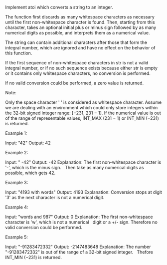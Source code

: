  Implement atoi which converts a string to an integer. 
 
  The function first discards as many whitespace characters as necessary until the first non-whitespace character is found. Then, starting from this character, takes an optional initial plus or minus sign followed by as many numerical digits as possible, and interprets them as a numerical value. 
 
  The string can contain additional characters after those that form the integral number, which are ignored and have no effect on the behavior of this function. 
 
  If the first sequence of non-whitespace characters in str is not a valid integral number, or if no such sequence exists because either str is empty or it contains only whitespace characters, no conversion is performed. 
 
  If no valid conversion could be performed, a zero value is returned. 
 
  Note: 
 
  
  Only the space character ' ' is considered as whitespace character. 
  Assume we are dealing with an environment which could only store integers within the 32-bit signed integer range: [−231, 231 − 1]. If the numerical value is out of the range of representable values, INT_MAX (231 − 1) or INT_MIN (−231) is returned. 
  
 
  Example 1: 
 
  
 Input: "42"
 Output: 42
  
 
  Example 2: 
 
  
 Input: "   -42"
 Output: -42
 Explanation: The first non-whitespace character is '-', which is the minus sign.
              Then take as many numerical digits as possible, which gets 42.
  
 
  Example 3: 
 
  
 Input: "4193 with words"
 Output: 4193
 Explanation: Conversion stops at digit '3' as the next character is not a numerical digit.
  
 
  Example 4: 
 
  
 Input: "words and 987"
 Output: 0
 Explanation: The first non-whitespace character is 'w', which is not a numerical 
              digit or a +/- sign. Therefore no valid conversion could be performed. 
 
  Example 5: 
 
  
 Input: "-91283472332"
 Output: -2147483648
 Explanation: The number "-91283472332" is out of the range of a 32-bit signed integer.
              Thefore INT_MIN (−231) is returned. 
 
